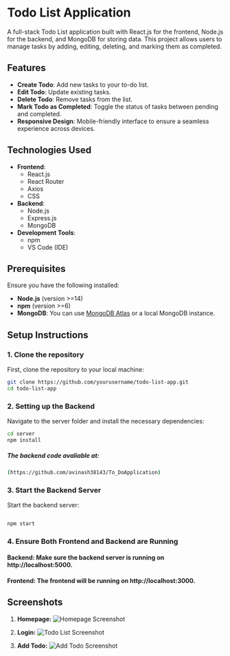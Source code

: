 # Todo List Application

A full-stack Todo List application built with React.js for the frontend, Node.js for the backend, and MongoDB for storing data. This project allows users to manage tasks by adding, editing, deleting, and marking them as completed.

## Features

- **Create Todo**: Add new tasks to your to-do list.
- **Edit Todo**: Update existing tasks.
- **Delete Todo**: Remove tasks from the list.
- **Mark Todo as Completed**: Toggle the status of tasks between pending and completed.
- **Responsive Design**: Mobile-friendly interface to ensure a seamless experience across devices.

## Technologies Used

- **Frontend**:
  - React.js
  - React Router
  - Axios
  - CSS
- **Backend**:
  - Node.js
  - Express.js
  - MongoDB
- **Development Tools**:
  - npm
  - VS Code (IDE)

## Prerequisites

Ensure you have the following installed:

- **Node.js** (version >=14)
- **npm** (version >=6)
- **MongoDB**: You can use [MongoDB Atlas](https://www.mongodb.com/cloud/atlas) or a local MongoDB instance.

## Setup Instructions

### 1. Clone the repository

First, clone the repository to your local machine:

```bash
git clone https://github.com/yourusername/todo-list-app.git
cd todo-list-app
```
### 2. Setting up the Backend

Navigate to the server folder and install the necessary dependencies:

```bash
cd server
npm install

```
##### The backend code avaliable at:

```bash
(https://github.com/avinash38143/To_DoApplication)

```
### 3. Start the Backend Server
Start the backend server:

```bash

npm start
```

### 4. Ensure Both Frontend and Backend are Running
#### Backend: Make sure the backend server is running on http://localhost:5000.
#### Frontend: The frontend will be running on http://localhost:3000.

## Screenshots

1. **Homepage:**
   ![Homepage Screenshot](assets/images/homepage-screenshot.png)

2. **Login:**
   ![Todo List Screenshot](assets/images/login-screenshot.png)

3. **Add Todo:**
   ![Add Todo Screenshot](assets/images/add-todo-screenshot.png)
